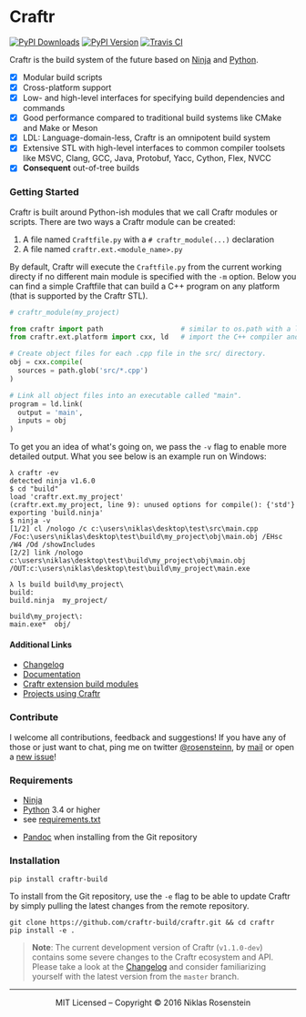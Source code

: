 # Craftr

[![PyPI Downloads](http://img.shields.io/pypi/dm/craftr-build.svg)](https://pypi.python.org/pypi/craftr-build)
[![PyPI Version](https://img.shields.io/pypi/v/craftr-build.svg)](https://pypi.python.org/pypi/craftr-build)
[![Travis CI](https://travis-ci.org/craftr-build/craftr.svg)](https://travis-ci.org/craftr-build/craftr)

Craftr is the build system of the future based on [Ninja][] and [Python][].

* [x] Modular build scripts
* [x] Cross-platform support
* [x] Low- and high-level interfaces for specifying build dependencies and commands
* [x] Good performance compared to traditional build systems like CMake and Make or Meson
* [x] LDL: Language-domain-less, Craftr is an omnipotent build system
* [x] Extensive STL with high-level interfaces to common compiler toolsets like
      MSVC, Clang, GCC, Java, Protobuf, Yacc, Cython, Flex, NVCC
* [x] **Consequent** out-of-tree builds

### Getting Started

Craftr is built around Python-ish modules that we call Craftr modules or
scripts. There are two ways a Craftr module can be created:

1. A file named `Craftfile.py` with a `# craftr_module(...)` declaration
2. A file named `craftr.ext.<module_name>.py`

By default, Craftr will execute the `Craftfile.py` from the current
working directy if no different main module is specified with the `-m`
option. Below you can find a simple Craftfile that can build a C++ program
on any platform (that is supported by the Craftr STL).

```python
# craftr_module(my_project)

from craftr import path                   # similar to os.path with a lot of additional features
from craftr.ext.platform import cxx, ld   # import the C++ compiler and Linker for the current platform

# Create object files for each .cpp file in the src/ directory.
obj = cxx.compile(
  sources = path.glob('src/*.cpp')
)

# Link all object files into an executable called "main".
program = ld.link(
  output = 'main',
  inputs = obj
)
```

To get you an idea of what's going on, we pass the `-v` flag to enable
more detailed output. What you see below is an example run on Windows:

    λ craftr -ev
    detected ninja v1.6.0
    $ cd "build"
    load 'craftr.ext.my_project'
    (craftr.ext.my_project, line 9): unused options for compile(): {'std'}
    exporting 'build.ninja'
    $ ninja -v
    [1/2] cl /nologo /c c:\users\niklas\desktop\test\src\main.cpp /Foc:\users\niklas\desktop\test\build\my_project\obj\main.obj /EHsc /W4 /Od /showIncludes
    [2/2] link /nologo c:\users\niklas\desktop\test\build\my_project\obj\main.obj /OUT:c:\users\niklas\desktop\test\build\my_project\main.exe

    λ ls build build\my_project\
    build:
    build.ninja  my_project/

    build\my_project\:
    main.exe*  obj/

#### Additional Links

* [Changelog][]
* [Documentation](http://craftr.readthedocs.org/en/latest/?badge=latest)
* [Craftr extension build modules](https://github.com/craftr-build/craftr/wiki/Craftr-Extensions)
* [Projects using Craftr](https://github.com/craftr-build/craftr/wiki/Projects-using-Craftr)

### Contribute

I welcome all contributions, feedback and suggestions! If you have any of
those or just want to chat, ping me on twitter [@rosensteinn][], by [mail][] or
open a [new issue][]!

### Requirements

- [Ninja][]
- [Python][] 3.4 or higher
- see [requirements.txt](requirements.txt)
* [Pandoc][] when installing from the Git repository

### Installation

    pip install craftr-build

To install from the Git repository, use the `-e` flag to be able to update
Craftr by simply pulling the latest changes from the remote repository.

    git clone https://github.com/craftr-build/craftr.git && cd craftr
    pip install -e .

> **Note**: The current development version of Craftr (`v1.1.0-dev`) 
> contains some severe changes to the Craftr ecosystem and API. Please
> take a look at the [Changelog][] and consider familiarizing yourself
> with the latest version from the `master` branch.

----

<p align="center">MIT Licensed &ndash; Copyright &copy; 2016  Niklas Rosenstein</p>

  [new issue]: https://github.com/craftr-build/craftr/issues/new
  [@rosensteinn]: https://twitter.com/rosensteinn
  [mail]: mailto:rosensteinniklas@gmail.com
  [Ninja]: https://github.com/ninja-build/ninja
  [Python]: https://www.python.org
  [Pandoc]: http://pandoc.org
  [Changelog]: docs/changelog.rst
